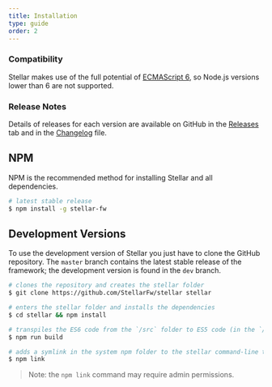 ```yaml
---
title: Installation
type: guide
order: 2
---
```


### Compatibility

Stellar makes use of the full potential of [ECMAScript 6](http://es6-features.org/), so Node.js versions lower than 6 are not supported.

### Release Notes

Details of releases for each version are available on GitHub in the [Releases](https://github.com/StellarFw/stellar/releases) tab and in the [Changelog](https://github.com/StellarFw/stellar/blob/dev/CHANGELOG.md) file.

## NPM

NPM is the recommended method for installing Stellar and all dependencies.

```bash
# latest stable release
$ npm install -g stellar-fw
```

## Development Versions

To use the development version of Stellar you just have to clone the GitHub repository. The `master` branch contains the latest stable release of the framework; the development version is found in the `dev` branch.

```bash
# clones the repository and creates the stellar folder
$ git clone https://github.com/StellarFw/stellar stellar

# enters the stellar folder and installs the dependencies
$ cd stellar && npm install

# transpiles the ES6 code from the `/src` folder to ES5 code (in the `/dist` folder)
$ npm run build

# adds a symlink in the system npm folder to the stellar command-line tool
$ npm link
```

> Note: the `npm link` command may require admin permissions.

